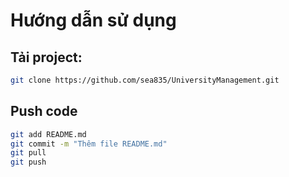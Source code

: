 # Hướng dẫn sử dụng

## Tải project:
```bash
git clone https://github.com/sea835/UniversityManagement.git
```

## Push code
```bash
git add README.md
git commit -m "Thêm file README.md"
git pull
git push
```